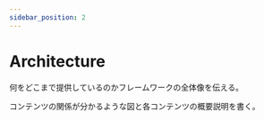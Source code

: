 ```yaml
---
sidebar_position: 2
---
```


# Architecture

何をどこまで提供しているのかフレームワークの全体像を伝える。

コンテンツの関係が分かるような図と各コンテンツの概要説明を書く。
